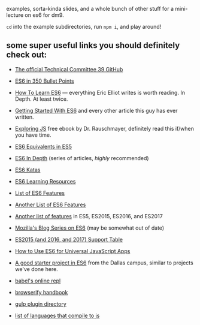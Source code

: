 examples, sorta-kinda slides, and a whole bunch of other stuff for a
mini-lecture on es6 for dm9.

`cd` into the example subdirectories, run `npm i`, and play around!

## some super useful links you should definitely check out:

* [The official Technical Committee 39 GitHub](https://github.com/tc39)
* [ES6 in 350 Bullet Points](https://ponyfoo.com/articles/es6)
* [How To Learn ES6](https://medium.com/javascript-scene/how-to-learn-es6-47d9a1ac2620) — everything Eric Elliot writes is worth reading. In Depth. At least twice.
* [Getting Started With ES6](http://www.2ality.com/2015/08/getting-started-es6.html) and every other article this guy has ever written.
* [Exploring JS](http://exploringjs.com/) free ebook by Dr. Rauschmayer, definitely read this if/when you have time.
* [ES6 Equivalents in ES5](https://github.com/addyosmani/es6-equivalents-in-es5)
* [ES6 In Depth](https://ponyfoo.com/articles/tagged/es6-in-depth) (series of articles, _highly_ recommended)
* [ES6 Katas](http://es6katas.org/)
* [ES6 Learning Resources](https://github.com/ericdouglas/ES6-Learning)
* [List of ES6 Features](https://github.com/lukehoban/es6features)
* [Another List of ES6 Features](http://es6-features.org/)
* [Another list of features](http://jsfeatures.in/) in ES5, ES2015, ES2016, and ES2017
* [Mozilla's Blog Series on ES6](https://hacks.mozilla.org/category/es6-in-depth/) (may be somewhat out of date)
* [ES2015 (and 2016, and 2017) Support Table](https://kangax.github.io/compat-table/es6/)
* [How to Use ES6 for Universal JavaScript Apps](https://medium.com/javascript-scene/how-to-use-es6-for-isomorphic-javascript-apps-2a9c3abe5ea2)
* [A good starter project in ES6](https://github.com/r-walsh/es6-profiles) from the Dallas campus, similar to projects we've done here.

* [babel's online repl](https://babeljs.io/repl/)
* [browserify handbook](https://github.com/substack/browserify-handbook)
* [gulp plugin directory](http://gulpjs.com/plugins/)
* [list of languages that compile to js](https://github.com/jashkenas/coffeescript/wiki/List-of-languages-that-compile-to-JS)

